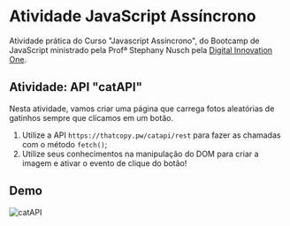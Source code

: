 # Atividade JavaScript Assíncrono

Atividade prática do Curso "Javascript Assíncrono", do Bootcamp de JavaScript ministrado pela Profª Stephany Nusch pela [Digital Innovation One](https://digitalinnovation.one/).

## Atividade: API "catAPI"

Nesta atividade, vamos criar uma página que carrega fotos aleatórias de gatinhos sempre que clicamos em um botão.

1. Utilize a API `https://thatcopy.pw/catapi/rest` para fazer as chamadas com o método `fetch()`;
2. Utilize seus conhecimentos na manipulação do DOM para criar a imagem e ativar o evento de clique do botão!

## Demo

![catAPI](https://github.com/stebsnusch/basecamp-javascript/raw/main/javascript-assincrono/api-cats.gif)
